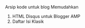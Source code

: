 Arsip kode untuk blog Memudahkan
<ol>
 <li>HTML Disqus untuk Blogger AMP</li>
 <li>Daftar Isi Klasik</li>
<ol>
